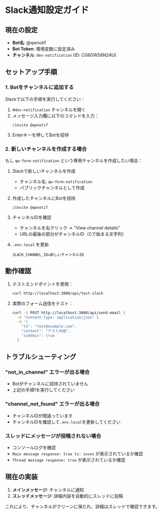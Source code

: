 # Slack通知設定ガイド

## 現在の設定

- **Bot名**: @qwnotif
- **Bot Token**: 環境変数に設定済み
- **チャンネル**: `dev-notification` (ID: C08GWS8N24U)

## セットアップ手順

### 1. Botをチャンネルに追加する

Slackで以下の手順を実行してください：

1. `#dev-notification` チャンネルを開く
2. メッセージ入力欄に以下のコマンドを入力：
   ```
   /invite @qwnotif
   ```
3. Enterキーを押してBotを招待

### 2. 新しいチャンネルを作成する場合

もし `qw-form-notification` という専用チャンネルを作成したい場合：

1. Slackで新しいチャンネルを作成
   - チャンネル名: `qw-form-notification`
   - パブリックチャンネルとして作成

2. 作成したチャンネルにBotを招待
   ```
   /invite @qwnotif
   ```

3. チャンネルIDを確認
   - チャンネルを右クリック → "View channel details"
   - URLの最後の部分がチャンネルID（Cで始まる文字列）

4. `.env.local` を更新
   ```
   SLACK_CHANNEL_ID=新しいチャンネルID
   ```

## 動作確認

1. テストエンドポイントを使用：
   ```bash
   curl http://localhost:3000/api/test-slack
   ```

2. 実際のフォーム送信をテスト：
   ```bash
   curl -X POST http://localhost:3000/api/send-email \
     -H "Content-Type: application/json" \
     -d '{
       "to": "test@example.com",
       "content": "テスト内容",
       "isAdmin": true
     }'
   ```

## トラブルシューティング

### "not_in_channel" エラーが出る場合
- Botがチャンネルに招待されていません
- 上記の手順1を実行してください

### "channel_not_found" エラーが出る場合
- チャンネルIDが間違っています
- チャンネルIDを確認して`.env.local`を更新してください

### スレッドにメッセージが投稿されない場合
- コンソールログを確認
- `Main message response: true ts: xxxxx` が表示されているか確認
- `Thread message response: true` が表示されているか確認

## 現在の実装

1. **メインメッセージ**: チャンネルに通知
2. **スレッドメッセージ**: 詳細内容を自動的にスレッドに投稿

これにより、チャンネルがクリーンに保たれ、詳細はスレッドで確認できます。